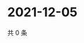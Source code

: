 # 2021-12-05

共 0 条

<!-- BEGIN WEIBO -->
<!-- 最后更新时间 Sun Dec 05 2021 23:00:49 GMT+0800 (China Standard Time) -->

<!-- END WEIBO -->
